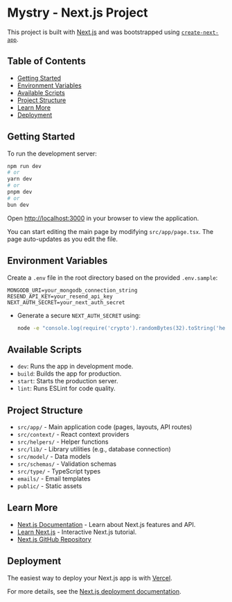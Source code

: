 # Mystry - Next.js Project

This project is built with [Next.js](https://nextjs.org) and was bootstrapped using [`create-next-app`](https://nextjs.org/docs/app/api-reference/cli/create-next-app).

## Table of Contents

- [Getting Started](#getting-started)
- [Environment Variables](#environment-variables)
- [Available Scripts](#available-scripts)
- [Project Structure](#project-structure)
- [Learn More](#learn-more)
- [Deployment](#deployment)

## Getting Started

To run the development server:

```bash
npm run dev
# or
yarn dev
# or
pnpm dev
# or
bun dev
```

Open [http://localhost:3000](http://localhost:3000) in your browser to view the application.

You can start editing the main page by modifying `src/app/page.tsx`. The page auto-updates as you edit the file.

## Environment Variables

Create a `.env` file in the root directory based on the provided `.env.sample`:

```env
MONGODB_URI=your_mongodb_connection_string
RESEND_API_KEY=your_resend_api_key
NEXT_AUTH_SECRET=your_next_auth_secret
```

- Generate a secure `NEXT_AUTH_SECRET` using:
  ```bash
  node -e "console.log(require('crypto').randomBytes(32).toString('hex'))"
  ```

## Available Scripts

- `dev`: Runs the app in development mode.
- `build`: Builds the app for production.
- `start`: Starts the production server.
- `lint`: Runs ESLint for code quality.

## Project Structure

- `src/app/` - Main application code (pages, layouts, API routes)
- `src/context/` - React context providers
- `src/helpers/` - Helper functions
- `src/lib/` - Library utilities (e.g., database connection)
- `src/model/` - Data models
- `src/schemas/` - Validation schemas
- `src/type/` - TypeScript types
- `emails/` - Email templates
- `public/` - Static assets

## Learn More

- [Next.js Documentation](https://nextjs.org/docs) - Learn about Next.js features and API.
- [Learn Next.js](https://nextjs.org/learn) - Interactive Next.js tutorial.
- [Next.js GitHub Repository](https://github.com/vercel/next.js)

## Deployment

The easiest way to deploy your Next.js app is with [Vercel](https://vercel.com/new?utm_medium=default-template&filter=next.js&utm_source=create-next-app&utm_campaign=create-next-app-readme).

For more details, see the [Next.js deployment documentation](https://nextjs.org/docs/app/building-your-application/deploying).
